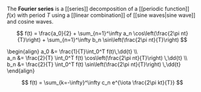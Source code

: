 The **Fourier series** is a [[series]] decomposition of a [[periodic function]] $f(x)$ with period $T$ using a [[linear combination]] of [[sine waves|sine wave]] and cosine waves.

$$
f(t) = \frac{a_0}{2} + \sum_{n=1}^\infty a_n \cos\left(\frac{2\pi nt}{T}\right) + \sum_{n=1}^\infty b_n \sin\left(\frac{2\pi nt}{T}\right)
$$

\begin{align}
a_0 &= \frac{1}{T}\int_0^T f(t)\\,\dd{t} \\\\\
a_n &= \frac{2}{T} \int_0^T f(t) \cos\left(\frac{2\pi nt}{T}\right) \\,\dd{t} \\\\
b_n &= \frac{2}{T} \int_0^T f(t) \sin\left(\frac{2\pi nt}{T}\right) \\,\dd{t}
\end{align}

$$
f(t) = \sum_{k=-\infty}^\infty c_n e^{\iota \frac{2\pi kt}{T}}
$$